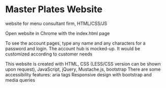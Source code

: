 # Master Plates Website
 website for menu consultant firm, HTML/CSS/JS

Open website in Chrome with the index.html page

To see the account pages, type any name and any characters for a password and login.
The account hub is mocked-up.  It would be customized according to customer needs

This website is created with HTML, CSS (LESS/CSS version can be shown upon request), JavaScript, jQuery, Mustache.js, bootstrap
There are some accessibility features: aria tags
Responsive design with bootstrap and media queries
